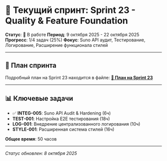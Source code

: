 # 🚀 Текущий спринт: Sprint 23 - Quality & Feature Foundation

**Статус**: 🔄 В работе
**Период**: 9 октября 2025 - 22 октября 2025
**Прогресс**: 1/4 задач (25%)
**Фокус**: Suno API аудит, Тестирование, Логирование, Расширение функционала стилей

---

## 🎯 План спринта

Подробный план на Sprint 23 находится в файле:
[**📝 План на Sprint 23**](sprint-23-plan.md)

---

## 📊 Ключевые задачи

- ✅ **INTEG-005**: Suno API Audit & Hardening (6ч)
- **TEST-001**: Настройка E2E тестирования (18ч)
- **LOG-001**: Внедрение централизованного логирования (10ч)
- **STYLE-001**: Расширенная система стилей (16ч)

**Общее время**: 50 часов

---

*Статус обновлен: 8 октября 2025*